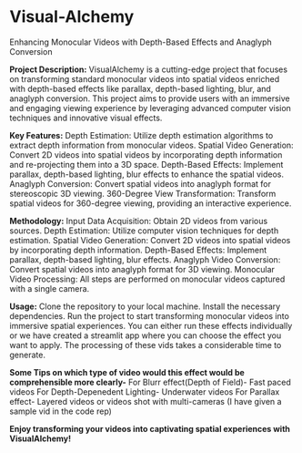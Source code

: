 # Visual-Alchemy
Enhancing Monocular Videos with Depth-Based Effects and  Anaglyph Conversion

**Project Description:**
VisualAlchemy is a cutting-edge project that focuses on transforming standard monocular videos into spatial videos enriched with depth-based effects like parallax, depth-based lighting, blur, and anaglyph conversion. This project aims to provide users with an immersive and engaging viewing experience by leveraging advanced computer vision techniques and innovative visual effects.

**Key Features:**
Depth Estimation: Utilize depth estimation algorithms to extract depth information from monocular videos.
Spatial Video Generation: Convert 2D videos into spatial videos by incorporating depth information and re-projecting them into a 3D space.
Depth-Based Effects: Implement parallax, depth-based lighting, blur effects to enhance the spatial videos.
Anaglyph Conversion: Convert spatial videos into anaglyph format for stereoscopic 3D viewing.
360-Degree View Transformation: Transform spatial videos for 360-degree viewing, providing an interactive experience.

**Methodology:**
Input Data Acquisition: Obtain 2D videos from various sources.
Depth Estimation: Utilize computer vision techniques for depth estimation.
Spatial Video Generation: Convert 2D videos into spatial videos by incorporating depth information.
Depth-Based Effects: Implement parallax, depth-based lighting, blur effects.
Anaglyph Video Conversion: Convert spatial videos into anaglyph format for 3D viewing.
Monocular Video Processing: All steps are performed on monocular videos captured with a single camera.

**Usage:**
Clone the repository to your local machine.
Install the necessary dependencies.
Run the project to start transforming monocular videos into immersive spatial experiences.
You can either run these effects individually or we have created a streamlit app where you can choose the effect you want to apply.
The processing of these vids takes a considerable time to generate.

**Some Tips on which type of video would this effect would be comprehensible more clearly-**
For Blurr effect(Depth of Field)- Fast paced videos
For Depth-Depenedent Lighting-  Underwater videos
For Parallax effect- Layered videos or videos shot with multi-cameras
(I have given a sample vid in the code rep)

**Enjoy transforming your videos into captivating spatial experiences with VisualAlchemy!**
